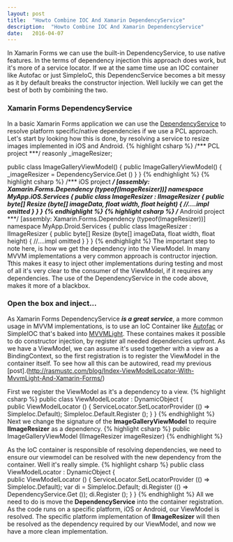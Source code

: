 ```yaml
---
layout: post
title:  "Howto Combine IOC And Xamarin DependencyService"
description:  "Howto Combine IOC And Xamarin DependencyService"
date:   2016-04-07
---
```


<p class="intro">
<span class="dropcap">I</span>n Xamarin Forms we can use the built-in DependencyService, to use native features. In the terms of dependency injection this approach does work, but it's more of a service locator. If we at the same time use an IOC container like Autofac or just SimpleIoC, this DependencService becomes a bit messy as it by default breaks the constructor injection. Well luckily we can get the best of both by combining the two.  
</p>

### Xamarin Forms DependencyService
In a basic Xamarin Forms application we can use the [DependencyService](https://developer.xamarin.com/guides/xamarin-forms/dependency-service/) to resolve platform specific/native dependencies if we use a PCL approach. Let's start by looking how this is done, by resolving a service to resize images implemented in iOS and Android.
{% highlight csharp %}
/*** PCL project ***/
reasonly _imageResizer;

public class ImageGalleryViewModel()
{
    public ImageGalleryViewModel()
    {
        _imageResizer = DependencyService.Get<IImageResizer> ()
    }
}
{% endhighlight %}
{% highlight csharp %}
/*** iOS project ***/
[assembly: Xamarin.Forms.Dependency (typeof(ImageResizer))]
namespace MyApp.iOS.Services
{
	public class ImageResizer : IImageResizer
	{
        public byte[] Resize (byte[] imageData, float width, float height)
		{
            //....impl omitted
        }
    }
}
{% endhighlight %}
{% highlight csharp %}
/*** Android project ***/
[assembly: Xamarin.Forms.Dependency (typeof(ImageResizer))]
namespace MyApp.Droid.Services
{
	public class ImageResizer : IImageResizer
	{
        public byte[] Resize (byte[] imageData, float width, float height)
		{
            //....impl omitted
        }
    }
}
{% endhighlight %}
The important step to note here, is how we get the dependency into the ViewModel. In many MVVM implementations a very common approach is contructor injection. Tthis makes it easy to inject other implementations during testing and most of all it's very clear to the consumer of the ViewModel, if it requires any dependencies. The use of the DependencyService in the code above, makes it more of a blackbox.

### Open the box and inject...
As Xamarin Forms DependencyService ___is a great service___, a more common usage in MVVM implementations, is to use an IoC Container like [Autofac](http://autofac.org/) or SimpleIOC that's baked into [MVVMLight](http://www.mvvmlight.net/).
These containes makes it possible to do constructor injection, by register all needed dependencies upfront. As we have a ViewModel, we can assume it's used together with a view as a BindingContext, so the first registration is to register the ViewModel in the container itself. To see how all this can be autowired, read my previous [post].(http://rasmustc.com/blog/Index-ViewModelLocator-With-MvvmLight-And-Xamarin-Forms/)

First we register the ViewModel as it's a dependency to a view.
{% highlight csharp %}
public class ViewModelLocator : DynamicObject
{    
    public ViewModelLocator ()
    {
        ServiceLocator.SetLocatorProvider (() => SimpleIoc.Default); 
        SimpleIoc.Default.Register<ImageGalleryViewModel> ();
    }
}
{% endhighlight %}
Next we change the signature of the __ImageGalleryViewModel__ to require __IImageResizer__ as a dependency.
{% highlight csharp %}
public ImageGalleryViewModel (IImageResizer imageResizer)
{% endhighlight %} 

As the IoC container is responsible of resolving dependencies, we need to ensure our viewmodel can be resolved with the new dependency from the container. Well it's really simple.
{% highlight csharp %}
public class ViewModelLocator : DynamicObject
{    
    public ViewModelLocator ()
    {
        ServiceLocator.SetLocatorProvider (() => SimpleIoc.Default);
        var di = SimpleIoc.Default;
        di.Register<IImageResizer> (() => DependencyService.Get<IImageResizer> ()); 
        di.Register<ImageGalleryViewModel> ();
    }
}
{% endhighlight %}
All we need to do is move the __DependencyService__ into the container registration. As the code runs on a specific platform, iOS or Android, our ViewModel is resolved. The specific platform implementation of __IImageResizer__ will then be resolved as the dependency required by our ViewModel, and now we have a more clean implementation.








